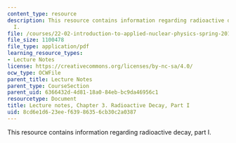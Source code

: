 ```yaml
---
content_type: resource
description: This resource contains information regarding radioactive decay, part
  I.
file: /courses/22-02-introduction-to-applied-nuclear-physics-spring-2012/8cd6e1d623eef63986356cb30c2a0387_MIT22_02S12_lec_ch3.pdf
file_size: 1100478
file_type: application/pdf
learning_resource_types:
- Lecture Notes
license: https://creativecommons.org/licenses/by-nc-sa/4.0/
ocw_type: OCWFile
parent_title: Lecture Notes
parent_type: CourseSection
parent_uid: 6366432d-4d81-18a0-84eb-bc9da46956c1
resourcetype: Document
title: Lecture notes, Chapter 3. Radioactive Decay, Part I
uid: 8cd6e1d6-23ee-f639-8635-6cb30c2a0387
---
```

This resource contains information regarding radioactive decay, part I.